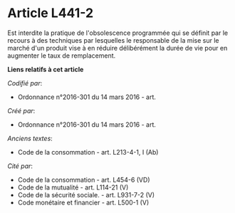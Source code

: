 # Article L441-2

Est interdite la pratique de l'obsolescence programmée qui se définit par le recours à des techniques par lesquelles le
responsable de la mise sur le marché d'un produit vise à en réduire délibérément la durée de vie pour en augmenter le taux de
remplacement.

**Liens relatifs à cet article**

_Codifié par_:

  - Ordonnance n°2016-301 du 14 mars 2016 - art.

_Créé par_:

  - Ordonnance n°2016-301 du 14 mars 2016 - art.

_Anciens textes_:

  - Code de la consommation - art. L213-4-1, I (Ab)

_Cité par_:

  - Code de la consommation - art. L454-6 (VD)
  - Code de la mutualité - art. L114-21 (V)
  - Code de la sécurité sociale. - art. L931-7-2 (V)
  - Code monétaire et financier - art. L500-1 (V)
